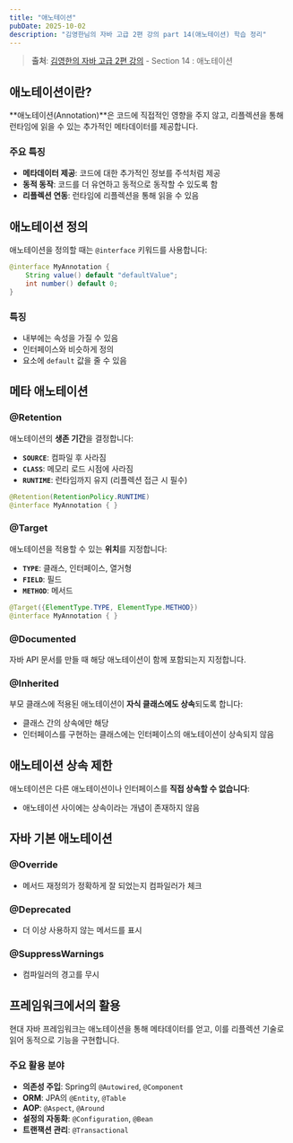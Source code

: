 ```yaml
---
title: "애노테이션"
pubDate: 2025-10-02
description: "김영한님의 자바 고급 2편 강의 part 14(애노테이션) 학습 정리"
---
```


> **출처**: [김영한의 자바 고급 2편 강의](https://inf.run/8ES1C) - Section 14 : 애노테이션

## 애노테이션이란?

**애노테이션(Annotation)**은 코드에 직접적인 영향을 주지 않고, 리플렉션을 통해 런타임에 읽을 수 있는 추가적인 메타데이터를 제공합니다.

### 주요 특징

- **메타데이터 제공**: 코드에 대한 추가적인 정보를 주석처럼 제공
- **동적 동작**: 코드를 더 유연하고 동적으로 동작할 수 있도록 함
- **리플렉션 연동**: 런타임에 리플렉션을 통해 읽을 수 있음

## 애노테이션 정의

애노테이션을 정의할 때는 `@interface` 키워드를 사용합니다:

```java
@interface MyAnnotation {
    String value() default "defaultValue";
    int number() default 0;
}
```

### 특징

- 내부에는 속성을 가질 수 있음
- 인터페이스와 비슷하게 정의
- 요소에 `default` 값을 줄 수 있음

## 메타 애노테이션

### @Retention

애노테이션의 **생존 기간**을 결정합니다:

- **`SOURCE`**: 컴파일 후 사라짐
- **`CLASS`**: 메모리 로드 시점에 사라짐
- **`RUNTIME`**: 런타임까지 유지 (리플렉션 접근 시 필수)

```java
@Retention(RetentionPolicy.RUNTIME)
@interface MyAnnotation { }
```

### @Target

애노테이션을 적용할 수 있는 **위치**를 지정합니다:

- **`TYPE`**: 클래스, 인터페이스, 열거형
- **`FIELD`**: 필드
- **`METHOD`**: 메서드

```java
@Target({ElementType.TYPE, ElementType.METHOD})
@interface MyAnnotation { }
```

### @Documented

자바 API 문서를 만들 때 해당 애노테이션이 함께 포함되는지 지정합니다.

### @Inherited

부모 클래스에 적용된 애노테이션이 **자식 클래스에도 상속**되도록 합니다:

- 클래스 간의 상속에만 해당
- 인터페이스를 구현하는 클래스에는 인터페이스의 애노테이션이 상속되지 않음

## 애노테이션 상속 제한

애노테이션은 다른 애노테이션이나 인터페이스를 **직접 상속할 수 없습니다**:

- 애노테이션 사이에는 상속이라는 개념이 존재하지 않음

## 자바 기본 애노테이션

### @Override

- 메서드 재정의가 정확하게 잘 되었는지 컴파일러가 체크

### @Deprecated

- 더 이상 사용하지 않는 메서드를 표시

### @SuppressWarnings

- 컴파일러의 경고를 무시

## 프레임워크에서의 활용

현대 자바 프레임워크는 애노테이션을 통해 메타데이터를 얻고, 이를 리플렉션 기술로 읽어 동적으로 기능을 구현합니다.

### 주요 활용 분야

- **의존성 주입**: Spring의 `@Autowired`, `@Component`
- **ORM**: JPA의 `@Entity`, `@Table`
- **AOP**: `@Aspect`, `@Around`
- **설정의 자동화**: `@Configuration`, `@Bean`
- **트랜잭션 관리**: `@Transactional`
